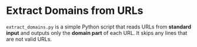 # Extract Domains from URLs

`extract_domains.py` is a simple Python script that reads URLs from **standard input** and outputs only the **domain part** of each URL. It skips any lines that are not valid URLs.
